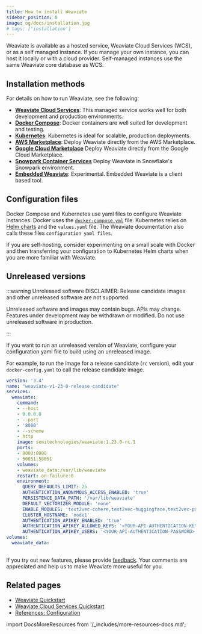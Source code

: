 ```yaml
---
title: How to install Weaviate
sidebar_position: 0
image: og/docs/installation.jpg
# tags: ['installation']
---
```


Weaviate is available as a hosted service, Weaviate Cloud Services (WCS), or as a self managed instance. If you manage your own instance, you can host it locally or with a cloud provider. Self-managed instances use the same Weaviate core database as WCS. 

## Installation methods

For details on how to run Weaviate, see the following:

- **[Weaviate Cloud Services](../../wcs/quickstart.mdx)**: This managed service works well for both development and production environments.
- **[Docker Compose](./docker-compose.md)**: Docker containers are well suited for development and testing.
- **[Kubernetes](./kubernetes.md)**: Kubernetes is ideal for scalable, production deployments.
- **[AWS Marketplace](./aws-marketplace.md)**: Deploy Weaviate directly from the AWS Marketplace.
- **[Google Cloud Marketplace](./gc-marketplace.md)** Deploy Weaviate directly from the Google Cloud Marketplace.
- **[Snowpark Container Services](./snowplow-integration.mdx)** Deploy Weaviate in Snowflake's Snowpark environment.
- **[Embedded Weaviate](./embedded.md)**: Experimental. Embedded Weaviate is a client based tool. 


## Configuration files

Docker Compose and Kubernetes use yaml files to configure Weaviate instances. Docker uses the [`docker-compose.yml`](./docker-compose#starter-docker-compose-file) file. Kubernetes relies on [Helm charts](./kubernetes#weaviate-helm-chart) and the `values.yaml` file. The Weaviate documentation also calls these files `configuration yaml files`.

If you are self-hosting, consider experimenting on a small scale with Docker and then transferring your configuration to Kubernetes Helm charts when you are more familiar with Weaviate.

## Unreleased versions

:::warning Unreleased software
DISCLAIMER: Release candidate images and other unreleased software are not supported.

Unreleased software and images may contain bugs. APIs may change. Features under development may be withdrawn or modified. Do not use unreleased software in production. 
 
:::

If you want to run an unreleased version of Weaviate, configure your configuration yaml file to build using an unreleased image. 

For example, to run the image for a release candidate (`rc` version), edit your `docker-config.yaml` to call the release candidate image.

```yml
version: '3.4'
name: "weaviate-v1-23-0-release-candidate"
services:
  weaviate:
    command:
    - --host
    - 0.0.0.0
    - --port
    - '8080'
    - --scheme
    - http
    image: semitechnologies/weaviate:1.23.0-rc.1
    ports:
    - 8080:8080
    - 50051:50051
    volumes:
    - weaviate_data:/var/lib/weaviate
    restart: on-failure:0
    environment:
      QUERY_DEFAULTS_LIMIT: 25
      AUTHENTICATION_ANONYMOUS_ACCESS_ENABLED: 'true'
      PERSISTENCE_DATA_PATH: '/var/lib/weaviate'
      DEFAULT_VECTORIZER_MODULE: 'none'
      ENABLE_MODULES: 'text2vec-cohere,text2vec-huggingface,text2vec-palm,text2vec-openai,generative-openai,generative-cohere,generative-palm,ref2vec-centroid,reranker-cohere,qna-openai'
      CLUSTER_HOSTNAME: 'node1'
      AUTHENTICATION_APIKEY_ENABLED: 'true'
      AUTHENTICATION_APIKEY_ALLOWED_KEYS: '<YOUR-API-AUTHENTICATION-KEY>'
      AUTHENTICATION_APIKEY_USERS: '<YOUR-API-AUTHENTICATION-PASSWORD>'
volumes:
  weaviate_data:
  
```

If you try out new features, please provide [feedback](https://github.com/weaviate/weaviate/issues/new/choose). Your comments are appreciated and help us to make Weaviate more useful for you.


## Related pages
- [Weaviate Quickstart](../quickstart/index.md)
- [Weaviate Cloud Services Quickstart](../../wcs/quickstart.mdx)
- [References: Configuration](../configuration/index.md)

import DocsMoreResources from '/_includes/more-resources-docs.md';

<DocsMoreResources />
